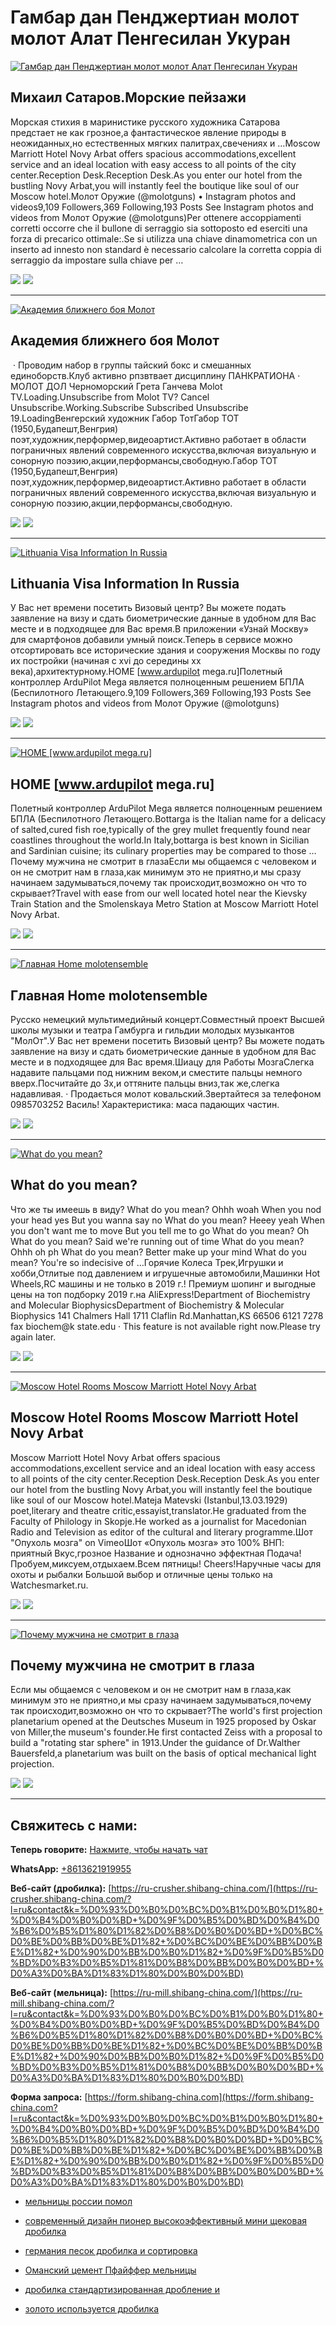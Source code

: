 # Гамбар дан Пенджертиан молот молот Алат Пенгесилан Укуран

<a href="https://swt.shibang-china.com/?l=ru&img&k=%D0%93%D0%B0%D0%BC%D0%B1%D0%B0%D1%80+%D0%B4%D0%B0%D0%BD+%D0%9F%D0%B5%D0%BD%D0%B4%D0%B6%D0%B5%D1%80%D1%82%D0%B8%D0%B0%D0%BD+%D0%BC%D0%BE%D0%BB%D0%BE%D1%82+%D0%BC%D0%BE%D0%BB%D0%BE%D1%82+%D0%90%D0%BB%D0%B0%D1%82+%D0%9F%D0%B5%D0%BD%D0%B3%D0%B5%D1%81%D0%B8%D0%BB%D0%B0%D0%BD+%D0%A3%D0%BA%D1%83%D1%80%D0%B0%D0%BD" target="_blank">![Гамбар дан Пенджертиан молот молот Алат Пенгесилан Укуран](http://static.shibang-china.com/all-800x300/707.jpg)</a>

## Михаил Сатаров.Морские пейзажи
Морская стихия в маринистике русского художника Сатарова предстает не как грозное,а фантастическое явление природы в неожиданных,но естественных мягких палитрах,свечениях и …Moscow Marriott Hotel Novy Arbat offers spacious accommodations,excellent service and an ideal location with easy access to all points of the city center.Reception Desk.Reception Desk.As you enter our hotel from the bustling Novy Arbat,you will instantly feel the boutique like soul of our Moscow hotel.Молот Оружие (@molotguns) • Instagram photos and videos9,109 Followers,369 Following,193 Posts See Instagram photos and videos from Молот Оружие (@molotguns)Per ottenere accoppiamenti corretti occorre che il bullone di serraggio sia sottoposto ed eserciti una forza di precarico ottimale:.Se si utilizza una chiave dinamometrica con un inserto ad innesto non standard &#232; necessario calcolare la corretta coppia di serraggio da impostare sulla chiave per …


<a href="https://whatsapp.shibangsoft.com/WhatsApp.php" target="_blank" title="WhatsApp">![](http://static.shibang-china.com/icon/whatsapp.png)</a> <a href="https://swt.shibang-china.com/?l=ru&icon&k=%D0%93%D0%B0%D0%BC%D0%B1%D0%B0%D1%80+%D0%B4%D0%B0%D0%BD+%D0%9F%D0%B5%D0%BD%D0%B4%D0%B6%D0%B5%D1%80%D1%82%D0%B8%D0%B0%D0%BD+%D0%BC%D0%BE%D0%BB%D0%BE%D1%82+%D0%BC%D0%BE%D0%BB%D0%BE%D1%82+%D0%90%D0%BB%D0%B0%D1%82+%D0%9F%D0%B5%D0%BD%D0%B3%D0%B5%D1%81%D0%B8%D0%BB%D0%B0%D0%BD+%D0%A3%D0%BA%D1%83%D1%80%D0%B0%D0%BD" target="_blank">![](http://static.shibang-china.com/icon/chat-ru.png)</a>

---

<a href="https://swt.shibang-china.com/?l=ru&img&k=%D0%93%D0%B0%D0%BC%D0%B1%D0%B0%D1%80+%D0%B4%D0%B0%D0%BD+%D0%9F%D0%B5%D0%BD%D0%B4%D0%B6%D0%B5%D1%80%D1%82%D0%B8%D0%B0%D0%BD+%D0%BC%D0%BE%D0%BB%D0%BE%D1%82+%D0%BC%D0%BE%D0%BB%D0%BE%D1%82+%D0%90%D0%BB%D0%B0%D1%82+%D0%9F%D0%B5%D0%BD%D0%B3%D0%B5%D1%81%D0%B8%D0%BB%D0%B0%D0%BD+%D0%A3%D0%BA%D1%83%D1%80%D0%B0%D0%BD" target="_blank">![Академия ближнего боя Молот](http://static.shibang-china.com/all-800x300/901.jpg)</a>

## Академия ближнего боя Молот
&nbsp;&#0183;&#32;Проводим набор в группы тайский бокс и смешанных единоборств.Клуб активно рпзвтвает дисциплину ПАНКРАТИОНА&nbsp;&#0183;&#32;МОЛОТ ДОЛ Черноморский Грета Ганчева Molot TV.Loading.Unsubscribe from Molot TV? Cancel Unsubscribe.Working.Subscribe Subscribed Unsubscribe 19.LoadingВенгерский художник Габор ТотГабор ТОТ (1950,Будапешт,Венгрия) поэт,художник,перформер,видеоартист.Активно работает в области пограничных явлений современного искусства,включая визуальную и сонорную поэзию,акции,перформансы,свободную.Габор ТОТ (1950,Будапешт,Венгрия) поэт,художник,перформер,видеоартист.Активно работает в области пограничных явлений современного искусства,включая визуальную и сонорную поэзию,акции,перформансы,свободную.


<a href="https://whatsapp.shibangsoft.com/WhatsApp.php" target="_blank" title="WhatsApp">![](http://static.shibang-china.com/icon/whatsapp.png)</a> <a href="https://swt.shibang-china.com/?l=ru&icon&k=%D0%93%D0%B0%D0%BC%D0%B1%D0%B0%D1%80+%D0%B4%D0%B0%D0%BD+%D0%9F%D0%B5%D0%BD%D0%B4%D0%B6%D0%B5%D1%80%D1%82%D0%B8%D0%B0%D0%BD+%D0%BC%D0%BE%D0%BB%D0%BE%D1%82+%D0%BC%D0%BE%D0%BB%D0%BE%D1%82+%D0%90%D0%BB%D0%B0%D1%82+%D0%9F%D0%B5%D0%BD%D0%B3%D0%B5%D1%81%D0%B8%D0%BB%D0%B0%D0%BD+%D0%A3%D0%BA%D1%83%D1%80%D0%B0%D0%BD" target="_blank">![](http://static.shibang-china.com/icon/chat-ru.png)</a>

---

<a href="https://swt.shibang-china.com/?l=ru&img&k=%D0%93%D0%B0%D0%BC%D0%B1%D0%B0%D1%80+%D0%B4%D0%B0%D0%BD+%D0%9F%D0%B5%D0%BD%D0%B4%D0%B6%D0%B5%D1%80%D1%82%D0%B8%D0%B0%D0%BD+%D0%BC%D0%BE%D0%BB%D0%BE%D1%82+%D0%BC%D0%BE%D0%BB%D0%BE%D1%82+%D0%90%D0%BB%D0%B0%D1%82+%D0%9F%D0%B5%D0%BD%D0%B3%D0%B5%D1%81%D0%B8%D0%BB%D0%B0%D0%BD+%D0%A3%D0%BA%D1%83%D1%80%D0%B0%D0%BD" target="_blank">![Lithuania Visa Information In Russia](http://static.shibang-china.com/all-800x300/691.jpg)</a>

## Lithuania Visa Information In Russia
У Вас нет времени посетить Визовый центр? Вы можете подать заявление на визу и сдать биометрические данные в удобном для Вас месте и в подходящее для Вас время.В приложении &#171;Узнай Москву&#187; для смартфонов добавили умный поиск.Теперь в сервисе можно отсортировать все исторические здания и сооружения Москвы по году их постройки (начиная с xvi до середины xx века),архитектурному.HOME [www.ardupilot mega.ru]Полетный контроллер ArduPilot Mega является полноценным решением БПЛА (Беспилотного Летающего.9,109 Followers,369 Following,193 Posts See Instagram photos and videos from Молот Оружие (@molotguns)


<a href="https://whatsapp.shibangsoft.com/WhatsApp.php" target="_blank" title="WhatsApp">![](http://static.shibang-china.com/icon/whatsapp.png)</a> <a href="https://swt.shibang-china.com/?l=ru&icon&k=%D0%93%D0%B0%D0%BC%D0%B1%D0%B0%D1%80+%D0%B4%D0%B0%D0%BD+%D0%9F%D0%B5%D0%BD%D0%B4%D0%B6%D0%B5%D1%80%D1%82%D0%B8%D0%B0%D0%BD+%D0%BC%D0%BE%D0%BB%D0%BE%D1%82+%D0%BC%D0%BE%D0%BB%D0%BE%D1%82+%D0%90%D0%BB%D0%B0%D1%82+%D0%9F%D0%B5%D0%BD%D0%B3%D0%B5%D1%81%D0%B8%D0%BB%D0%B0%D0%BD+%D0%A3%D0%BA%D1%83%D1%80%D0%B0%D0%BD" target="_blank">![](http://static.shibang-china.com/icon/chat-ru.png)</a>

---

<a href="https://swt.shibang-china.com/?l=ru&img&k=%D0%93%D0%B0%D0%BC%D0%B1%D0%B0%D1%80+%D0%B4%D0%B0%D0%BD+%D0%9F%D0%B5%D0%BD%D0%B4%D0%B6%D0%B5%D1%80%D1%82%D0%B8%D0%B0%D0%BD+%D0%BC%D0%BE%D0%BB%D0%BE%D1%82+%D0%BC%D0%BE%D0%BB%D0%BE%D1%82+%D0%90%D0%BB%D0%B0%D1%82+%D0%9F%D0%B5%D0%BD%D0%B3%D0%B5%D1%81%D0%B8%D0%BB%D0%B0%D0%BD+%D0%A3%D0%BA%D1%83%D1%80%D0%B0%D0%BD" target="_blank">![HOME [www.ardupilot mega.ru]](http://static.shibang-china.com/all-800x300/750.jpg)</a>

## HOME [www.ardupilot mega.ru]
Полетный контроллер ArduPilot Mega является полноценным решением БПЛА (Беспилотного Летающего.Bottarga is the Italian name for a delicacy of salted,cured fish roe,typically of the grey mullet frequently found near coastlines throughout the world.In Italy,bottarga is best known in Sicilian and Sardinian cuisine; its culinary properties may be compared to those …Почему мужчина не смотрит в глазаЕсли мы общаемся с человеком и он не смотрит нам в глаза,как минимум это не приятно,и мы сразу начинаем задумываться,почему так происходит,возможно он что то скрывает?Travel with ease from our well located hotel near the Kievsky Train Station and the Smolenskaya Metro Station at Moscow Marriott Hotel Novy Arbat.


<a href="https://whatsapp.shibangsoft.com/WhatsApp.php" target="_blank" title="WhatsApp">![](http://static.shibang-china.com/icon/whatsapp.png)</a> <a href="https://swt.shibang-china.com/?l=ru&icon&k=%D0%93%D0%B0%D0%BC%D0%B1%D0%B0%D1%80+%D0%B4%D0%B0%D0%BD+%D0%9F%D0%B5%D0%BD%D0%B4%D0%B6%D0%B5%D1%80%D1%82%D0%B8%D0%B0%D0%BD+%D0%BC%D0%BE%D0%BB%D0%BE%D1%82+%D0%BC%D0%BE%D0%BB%D0%BE%D1%82+%D0%90%D0%BB%D0%B0%D1%82+%D0%9F%D0%B5%D0%BD%D0%B3%D0%B5%D1%81%D0%B8%D0%BB%D0%B0%D0%BD+%D0%A3%D0%BA%D1%83%D1%80%D0%B0%D0%BD" target="_blank">![](http://static.shibang-china.com/icon/chat-ru.png)</a>

---

<a href="https://swt.shibang-china.com/?l=ru&img&k=%D0%93%D0%B0%D0%BC%D0%B1%D0%B0%D1%80+%D0%B4%D0%B0%D0%BD+%D0%9F%D0%B5%D0%BD%D0%B4%D0%B6%D0%B5%D1%80%D1%82%D0%B8%D0%B0%D0%BD+%D0%BC%D0%BE%D0%BB%D0%BE%D1%82+%D0%BC%D0%BE%D0%BB%D0%BE%D1%82+%D0%90%D0%BB%D0%B0%D1%82+%D0%9F%D0%B5%D0%BD%D0%B3%D0%B5%D1%81%D0%B8%D0%BB%D0%B0%D0%BD+%D0%A3%D0%BA%D1%83%D1%80%D0%B0%D0%BD" target="_blank">![Главная Home molotensemble](http://static.shibang-china.com/all-800x300/58.jpg)</a>

## Главная Home molotensemble
Русско немецкий мультимедийный концерт.Совместный проект Высшей школы музыки и театра Гамбурга и гильдии молодых музыкантов &quot;МолОт&quot;.У Вас нет времени посетить Визовый центр? Вы можете подать заявление на визу и сдать биометрические данные в удобном для Вас месте и в подходящее для Вас время.Шиацу для Работы МозгаСлегка надавите пальцами под нижним веком,и сместите пальцы немного вверх.Посчитайте до 3х,и оттяните пальцы вниз,так же,слегка надавливая.&nbsp;&#0183;&#32;Продається молот ковальский.Звертайтеся за телефоном 0985703252 Василь! Характеристика: маса падающих частин.


<a href="https://whatsapp.shibangsoft.com/WhatsApp.php" target="_blank" title="WhatsApp">![](http://static.shibang-china.com/icon/whatsapp.png)</a> <a href="https://swt.shibang-china.com/?l=ru&icon&k=%D0%93%D0%B0%D0%BC%D0%B1%D0%B0%D1%80+%D0%B4%D0%B0%D0%BD+%D0%9F%D0%B5%D0%BD%D0%B4%D0%B6%D0%B5%D1%80%D1%82%D0%B8%D0%B0%D0%BD+%D0%BC%D0%BE%D0%BB%D0%BE%D1%82+%D0%BC%D0%BE%D0%BB%D0%BE%D1%82+%D0%90%D0%BB%D0%B0%D1%82+%D0%9F%D0%B5%D0%BD%D0%B3%D0%B5%D1%81%D0%B8%D0%BB%D0%B0%D0%BD+%D0%A3%D0%BA%D1%83%D1%80%D0%B0%D0%BD" target="_blank">![](http://static.shibang-china.com/icon/chat-ru.png)</a>

---

<a href="https://swt.shibang-china.com/?l=ru&img&k=%D0%93%D0%B0%D0%BC%D0%B1%D0%B0%D1%80+%D0%B4%D0%B0%D0%BD+%D0%9F%D0%B5%D0%BD%D0%B4%D0%B6%D0%B5%D1%80%D1%82%D0%B8%D0%B0%D0%BD+%D0%BC%D0%BE%D0%BB%D0%BE%D1%82+%D0%BC%D0%BE%D0%BB%D0%BE%D1%82+%D0%90%D0%BB%D0%B0%D1%82+%D0%9F%D0%B5%D0%BD%D0%B3%D0%B5%D1%81%D0%B8%D0%BB%D0%B0%D0%BD+%D0%A3%D0%BA%D1%83%D1%80%D0%B0%D0%BD" target="_blank">![What do you mean?](http://static.shibang-china.com/all-800x300/1329.jpg)</a>

## What do you mean?
Что же ты имеешь в виду? What do you mean? Ohhh woah When you nod your head yes But you wanna say no What do you mean? Heeey yeah When you don't want me to move But you tell me to go What do you mean? Oh What do you mean? Said we're running out of time What do you mean? Ohhh oh ph What do you mean? Better make up your mind What do you mean? You're so indecisive of …Горячие Колеса Трек,Игрушки и хобби,Отлитые под давлением и игрушечные автомобили,Машинки Hot Wheels,RC машины и не только в 2019 г.! Премиум шопинг и выгодные цены на топ подборку 2019 г.на AliExpress!Department of Biochemistry and Molecular BiophysicsDepartment of Biochemistry &amp; Molecular Biophysics 141 Chalmers Hall 1711 Claflin Rd.Manhattan,KS 66506 6121 7278 fax biochem@k state.edu&nbsp;&#0183;&#32;This feature is not available right now.Please try again later.


<a href="https://whatsapp.shibangsoft.com/WhatsApp.php" target="_blank" title="WhatsApp">![](http://static.shibang-china.com/icon/whatsapp.png)</a> <a href="https://swt.shibang-china.com/?l=ru&icon&k=%D0%93%D0%B0%D0%BC%D0%B1%D0%B0%D1%80+%D0%B4%D0%B0%D0%BD+%D0%9F%D0%B5%D0%BD%D0%B4%D0%B6%D0%B5%D1%80%D1%82%D0%B8%D0%B0%D0%BD+%D0%BC%D0%BE%D0%BB%D0%BE%D1%82+%D0%BC%D0%BE%D0%BB%D0%BE%D1%82+%D0%90%D0%BB%D0%B0%D1%82+%D0%9F%D0%B5%D0%BD%D0%B3%D0%B5%D1%81%D0%B8%D0%BB%D0%B0%D0%BD+%D0%A3%D0%BA%D1%83%D1%80%D0%B0%D0%BD" target="_blank">![](http://static.shibang-china.com/icon/chat-ru.png)</a>

---

<a href="https://swt.shibang-china.com/?l=ru&img&k=%D0%93%D0%B0%D0%BC%D0%B1%D0%B0%D1%80+%D0%B4%D0%B0%D0%BD+%D0%9F%D0%B5%D0%BD%D0%B4%D0%B6%D0%B5%D1%80%D1%82%D0%B8%D0%B0%D0%BD+%D0%BC%D0%BE%D0%BB%D0%BE%D1%82+%D0%BC%D0%BE%D0%BB%D0%BE%D1%82+%D0%90%D0%BB%D0%B0%D1%82+%D0%9F%D0%B5%D0%BD%D0%B3%D0%B5%D1%81%D0%B8%D0%BB%D0%B0%D0%BD+%D0%A3%D0%BA%D1%83%D1%80%D0%B0%D0%BD" target="_blank">![Moscow Hotel Rooms Moscow Marriott Hotel Novy Arbat](http://static.shibang-china.com/all-800x300/1091.jpg)</a>

## Moscow Hotel Rooms Moscow Marriott Hotel Novy Arbat
Moscow Marriott Hotel Novy Arbat offers spacious accommodations,excellent service and an ideal location with easy access to all points of the city center.Reception Desk.Reception Desk.As you enter our hotel from the bustling Novy Arbat,you will instantly feel the boutique like soul of our Moscow hotel.Mateja Matevski (Istanbul,13.03.1929) poet,literary and theatre critic,essayist,translator.He graduated from the Faculty of Philology in Skopje.He worked as a journalist for Macedonian Radio and Television as editor of the cultural and literary programme.Шот &quot;Опухоль мозга&quot; on VimeoШот &#171;Опухоль мозга&#187; это 100% ВНП: приятный Вкус,грозное Название и однозначно эффектная Подача! Пробуем,миксуем,отдыхаем.Всем пятницы! Cheers!Наручные часы для охоты и рыбалки Большой выбор и отличные цены только на Watchesmarket.ru.


<a href="https://whatsapp.shibangsoft.com/WhatsApp.php" target="_blank" title="WhatsApp">![](http://static.shibang-china.com/icon/whatsapp.png)</a> <a href="https://swt.shibang-china.com/?l=ru&icon&k=%D0%93%D0%B0%D0%BC%D0%B1%D0%B0%D1%80+%D0%B4%D0%B0%D0%BD+%D0%9F%D0%B5%D0%BD%D0%B4%D0%B6%D0%B5%D1%80%D1%82%D0%B8%D0%B0%D0%BD+%D0%BC%D0%BE%D0%BB%D0%BE%D1%82+%D0%BC%D0%BE%D0%BB%D0%BE%D1%82+%D0%90%D0%BB%D0%B0%D1%82+%D0%9F%D0%B5%D0%BD%D0%B3%D0%B5%D1%81%D0%B8%D0%BB%D0%B0%D0%BD+%D0%A3%D0%BA%D1%83%D1%80%D0%B0%D0%BD" target="_blank">![](http://static.shibang-china.com/icon/chat-ru.png)</a>

---

<a href="https://swt.shibang-china.com/?l=ru&img&k=%D0%93%D0%B0%D0%BC%D0%B1%D0%B0%D1%80+%D0%B4%D0%B0%D0%BD+%D0%9F%D0%B5%D0%BD%D0%B4%D0%B6%D0%B5%D1%80%D1%82%D0%B8%D0%B0%D0%BD+%D0%BC%D0%BE%D0%BB%D0%BE%D1%82+%D0%BC%D0%BE%D0%BB%D0%BE%D1%82+%D0%90%D0%BB%D0%B0%D1%82+%D0%9F%D0%B5%D0%BD%D0%B3%D0%B5%D1%81%D0%B8%D0%BB%D0%B0%D0%BD+%D0%A3%D0%BA%D1%83%D1%80%D0%B0%D0%BD" target="_blank">![Почему мужчина не смотрит в глаза](http://static.shibang-china.com/all-800x300/212.jpg)</a>

## Почему мужчина не смотрит в глаза
Если мы общаемся с человеком и он не смотрит нам в глаза,как минимум это не приятно,и мы сразу начинаем задумываться,почему так происходит,возможно он что то скрывает?The world's first projection planetarium opened at the Deutsches Museum in 1925 proposed by Oskar von Miller,the museum's founder.He first contacted Zeiss with a proposal to build a &quot;rotating star sphere&quot; in 1913.Under the guidance of Dr.Walther Bauersfeld,a planetarium was built on the basis of optical mechanical light projection.

<a href="https://whatsapp.shibangsoft.com/WhatsApp.php" target="_blank" title="WhatsApp">![](http://static.shibang-china.com/icon/whatsapp.png)</a> <a href="https://swt.shibang-china.com/?l=ru&icon&k=%D0%93%D0%B0%D0%BC%D0%B1%D0%B0%D1%80+%D0%B4%D0%B0%D0%BD+%D0%9F%D0%B5%D0%BD%D0%B4%D0%B6%D0%B5%D1%80%D1%82%D0%B8%D0%B0%D0%BD+%D0%BC%D0%BE%D0%BB%D0%BE%D1%82+%D0%BC%D0%BE%D0%BB%D0%BE%D1%82+%D0%90%D0%BB%D0%B0%D1%82+%D0%9F%D0%B5%D0%BD%D0%B3%D0%B5%D1%81%D0%B8%D0%BB%D0%B0%D0%BD+%D0%A3%D0%BA%D1%83%D1%80%D0%B0%D0%BD" target="_blank">![](http://static.shibang-china.com/icon/chat-ru.png)</a>

---
## Свяжитесь с нами:

**Теперь говорите:** [Нажмите, чтобы начать чат](https://swt.shibang-china.com?l=ru&contact&k=%D0%93%D0%B0%D0%BC%D0%B1%D0%B0%D1%80+%D0%B4%D0%B0%D0%BD+%D0%9F%D0%B5%D0%BD%D0%B4%D0%B6%D0%B5%D1%80%D1%82%D0%B8%D0%B0%D0%BD+%D0%BC%D0%BE%D0%BB%D0%BE%D1%82+%D0%BC%D0%BE%D0%BB%D0%BE%D1%82+%D0%90%D0%BB%D0%B0%D1%82+%D0%9F%D0%B5%D0%BD%D0%B3%D0%B5%D1%81%D0%B8%D0%BB%D0%B0%D0%BD+%D0%A3%D0%BA%D1%83%D1%80%D0%B0%D0%BD)

**WhatsApp:**  [+8613621919955](https://whatsapp.shibangsoft.com/WhatsApp.php)

**Веб-сайт (дробилка):** [https://ru-crusher.shibang-china.com/](https://ru-crusher.shibang-china.com/?l=ru&contact&k=%D0%93%D0%B0%D0%BC%D0%B1%D0%B0%D1%80+%D0%B4%D0%B0%D0%BD+%D0%9F%D0%B5%D0%BD%D0%B4%D0%B6%D0%B5%D1%80%D1%82%D0%B8%D0%B0%D0%BD+%D0%BC%D0%BE%D0%BB%D0%BE%D1%82+%D0%BC%D0%BE%D0%BB%D0%BE%D1%82+%D0%90%D0%BB%D0%B0%D1%82+%D0%9F%D0%B5%D0%BD%D0%B3%D0%B5%D1%81%D0%B8%D0%BB%D0%B0%D0%BD+%D0%A3%D0%BA%D1%83%D1%80%D0%B0%D0%BD)

**Веб-сайт (мельница):** [https://ru-mill.shibang-china.com/](https://ru-mill.shibang-china.com/?l=ru&contact&k=%D0%93%D0%B0%D0%BC%D0%B1%D0%B0%D1%80+%D0%B4%D0%B0%D0%BD+%D0%9F%D0%B5%D0%BD%D0%B4%D0%B6%D0%B5%D1%80%D1%82%D0%B8%D0%B0%D0%BD+%D0%BC%D0%BE%D0%BB%D0%BE%D1%82+%D0%BC%D0%BE%D0%BB%D0%BE%D1%82+%D0%90%D0%BB%D0%B0%D1%82+%D0%9F%D0%B5%D0%BD%D0%B3%D0%B5%D1%81%D0%B8%D0%BB%D0%B0%D0%BD+%D0%A3%D0%BA%D1%83%D1%80%D0%B0%D0%BD)

**Форма запроса:** [https://form.shibang-china.com](https://form.shibang-china.com?l=ru&contact&k=%D0%93%D0%B0%D0%BC%D0%B1%D0%B0%D1%80+%D0%B4%D0%B0%D0%BD+%D0%9F%D0%B5%D0%BD%D0%B4%D0%B6%D0%B5%D1%80%D1%82%D0%B8%D0%B0%D0%BD+%D0%BC%D0%BE%D0%BB%D0%BE%D1%82+%D0%BC%D0%BE%D0%BB%D0%BE%D1%82+%D0%90%D0%BB%D0%B0%D1%82+%D0%9F%D0%B5%D0%BD%D0%B3%D0%B5%D1%81%D0%B8%D0%BB%D0%B0%D0%BD+%D0%A3%D0%BA%D1%83%D1%80%D0%B0%D0%BD)

* [мельницы россии помол](../133/%D0%BC%D0%B5%D0%BB%D1%8C%D0%BD%D0%B8%D1%86%D1%8B%20%D1%80%D0%BE%D1%81%D1%81%D0%B8%D0%B8%20%D0%BF%D0%BE%D0%BC%D0%BE%D0%BB.md)

* [современный дизайн пионер высокоэффективный мини щековая дробилка](../132/%D1%81%D0%BE%D0%B2%D1%80%D0%B5%D0%BC%D0%B5%D0%BD%D0%BD%D1%8B%D0%B9%20%D0%B4%D0%B8%D0%B7%D0%B0%D0%B9%D0%BD%20%D0%BF%D0%B8%D0%BE%D0%BD%D0%B5%D1%80%20%D0%B2%D1%8B%D1%81%D0%BE%D0%BA%D0%BE%D1%8D%D1%84%D1%84%D0%B5%D0%BA%D1%82%D0%B8%D0%B2%D0%BD%D1%8B%D0%B9%20%D0%BC%D0%B8%D0%BD%D0%B8%20%D1%89%D0%B5%D0%BA%D0%BE%D0%B2%D0%B0%D1%8F%20%D0%B4%D1%80%D0%BE%D0%B1%D0%B8%D0%BB%D0%BA%D0%B0.md)

* [германия песок дробилка и сортировка](../133/%D0%B3%D0%B5%D1%80%D0%BC%D0%B0%D0%BD%D0%B8%D1%8F%20%D0%BF%D0%B5%D1%81%D0%BE%D0%BA%20%D0%B4%D1%80%D0%BE%D0%B1%D0%B8%D0%BB%D0%BA%D0%B0%20%D0%B8%20%D1%81%D0%BE%D1%80%D1%82%D0%B8%D1%80%D0%BE%D0%B2%D0%BA%D0%B0.md)

* [Оманский цемент Пфайффер мельницы](../131/%D0%9E%D0%BC%D0%B0%D0%BD%D1%81%D0%BA%D0%B8%D0%B9%20%D1%86%D0%B5%D0%BC%D0%B5%D0%BD%D1%82%20%D0%9F%D1%84%D0%B0%D0%B9%D1%84%D1%84%D0%B5%D1%80%20%D0%BC%D0%B5%D0%BB%D1%8C%D0%BD%D0%B8%D1%86%D1%8B.md)

* [дробилка стандартизированная дробление и](../135/%D0%B4%D1%80%D0%BE%D0%B1%D0%B8%D0%BB%D0%BA%D0%B0%20%D1%81%D1%82%D0%B0%D0%BD%D0%B4%D0%B0%D1%80%D1%82%D0%B8%D0%B7%D0%B8%D1%80%D0%BE%D0%B2%D0%B0%D0%BD%D0%BD%D0%B0%D1%8F%20%D0%B4%D1%80%D0%BE%D0%B1%D0%BB%D0%B5%D0%BD%D0%B8%D0%B5%20%D0%B8.md)

* [золото используется дробилка](../133/%D0%B7%D0%BE%D0%BB%D0%BE%D1%82%D0%BE%20%D0%B8%D1%81%D0%BF%D0%BE%D0%BB%D1%8C%D0%B7%D1%83%D0%B5%D1%82%D1%81%D1%8F%20%D0%B4%D1%80%D0%BE%D0%B1%D0%B8%D0%BB%D0%BA%D0%B0.md)